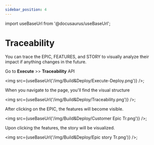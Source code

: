 ```yaml
---
sidebar_position: 4
---
```


import useBaseUrl from '@docusaurus/useBaseUrl';

# Traceability

You can trace the EPIC, FEATURES, and STORY to visually analyze their impact if anything changes in the future.

Go to **Execute** >> **Traceability** API

<img src={useBaseUrl('/img/Build&Deploy/Execute-Deploy.png')} />;

When you navigate to the page, you'll find  the visual structure 

<img src={useBaseUrl('/img/Build&Deploy/Traceability.png')} />;

After clicking on the EPIC, the features will become visible.

<img src={useBaseUrl('/img/Build&Deploy/Customer Epic Tr.png')} />;

Upon clicking the features, the story will be visualized.

<img src={useBaseUrl('/img/Build&Deploy/Epic story Tr.png')} />;